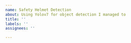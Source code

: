 ```yaml
---
name: Safety Helmet Detection
about: Using Yolov7 for object detection I managed to
title: ''
labels: ''
assignees: ''

---
```



